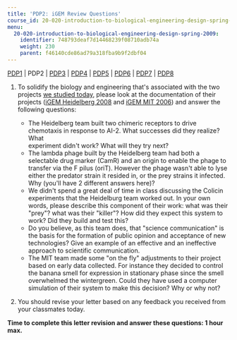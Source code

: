 ```yaml
---
title: 'PDP2: iGEM Review Questions'
course_id: 20-020-introduction-to-biological-engineering-design-spring-2009
menu:
  20-020-introduction-to-biological-engineering-design-spring-2009:
    identifier: 748793deaf7d14468239f08710adb74a
    weight: 230
    parent: f46140cde86ad79a318fba9b9f2dbf04
---
```

[PDP1](/courses/biological-engineering/20-020-introduction-to-biological-engineering-design-spring-2009/assignments/20-020_assn) | PDP2 | [PDP3](/courses/biological-engineering/20-020-introduction-to-biological-engineering-design-spring-2009/assignments/pdp3) | [PDP4](/courses/biological-engineering/20-020-introduction-to-biological-engineering-design-spring-2009/assignments/pdp4) | [PDP5](/courses/biological-engineering/20-020-introduction-to-biological-engineering-design-spring-2009/assignments/pdp5) | [PDP6](/courses/biological-engineering/20-020-introduction-to-biological-engineering-design-spring-2009/assignments/pdp6) | [PDP7](/courses/biological-engineering/20-020-introduction-to-biological-engineering-design-spring-2009/assignments/pdp7) | [PDP8](/courses/biological-engineering/20-020-introduction-to-biological-engineering-design-spring-2009/assignments/pdp8)

1.  To solidify the biology and engineering that's associated with the two projects [we studied today](/courses/biological-engineering/20-020-introduction-to-biological-engineering-design-spring-2009/lecture-and-studio-notes/wk01#Studio_1:_Sampling_of_past_projects), please look at the documentation of their projects ([iGEM Heidelberg 2008](http://2008.igem.org/Team:Heidelberg) and [iGEM MIT 2006](http://openwetware.org/wiki/IGEM:MIT/2006)) and answer the following questions:  
      
    
    *   The Heidelberg team built two chimeric receptors to drive chemotaxis in response to AI-2. What successes did they realize? What  
        experiment didn't work? What will they try next?
    *   The lambda phage built by the Heidelberg team had both a selectable drug marker (CamR) and an origin to enable the phage to transfer via the F pilus (oriT). However the phage wasn't able to lyse either the predator strain it resided in, or the prey strains it infected. Why (you'll have 2 different answers here)?
    *   We didn't spend a great deal of time in class discussing the Colicin experiments that the Heidelburg team worked out. In your own words, please describe this component of their work: what was their "prey"? what was their "killer"? How did they expect this system to work? Did they build and test this?
    *   Do you believe, as this team does, that "science communication" is the basis for the formation of public opinion and acceptance of new technologies? Give an example of an effective and an ineffective approach to scientific communication.
    *   The MIT team made some "on the fly" adjustments to their project based on early data collected. For instance they decided to control the banana smell for expression in stationary phase since the smell overwhelmed the wintergreen. Could they have used a computer simulation of their system to make this decision? Why or why not?
    
      
    
2.  You should revise your letter based on any feedback you received from your classmates today.

**Time to complete this letter revision and answer these questions: 1 hour max.**